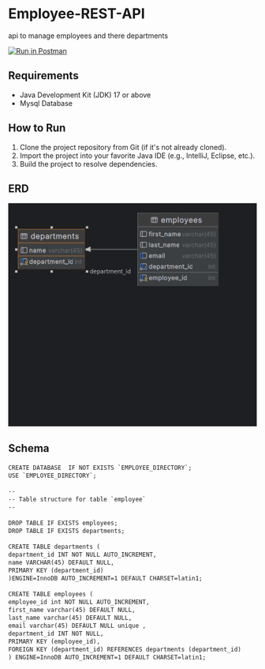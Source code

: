 # Employee-REST-API
api to manage employees and there departments

[![Run in Postman](https://run.pstmn.io/button.svg)]()


## Requirements
- Java Development Kit (JDK) 17 or above
- Mysql Database

## How to Run
1. Clone the project repository from Git (if it's not already cloned).
2. Import the project into your favorite Java IDE (e.g., IntelliJ, Eclipse, etc.).
3. Build the project to resolve dependencies.

## ERD

<img src="imges/departments.png">

## Schema
```
CREATE DATABASE  IF NOT EXISTS `EMPLOYEE_DIRECTORY`;
USE `EMPLOYEE_DIRECTORY`;

--
-- Table structure for table `employee`
--

DROP TABLE IF EXISTS employees;
DROP TABLE IF EXISTS departments;

CREATE TABLE departments (
department_id INT NOT NULL AUTO_INCREMENT,
name VARCHAR(45) DEFAULT NULL,
PRIMARY KEY (department_id)
)ENGINE=InnoDB AUTO_INCREMENT=1 DEFAULT CHARSET=latin1;

CREATE TABLE employees (
employee_id int NOT NULL AUTO_INCREMENT,
first_name varchar(45) DEFAULT NULL,
last_name varchar(45) DEFAULT NULL,
email varchar(45) DEFAULT NULL unique ,
department_id INT NOT NULL,
PRIMARY KEY (employee_id),
FOREIGN KEY (department_id) REFERENCES departments (department_id)
) ENGINE=InnoDB AUTO_INCREMENT=1 DEFAULT CHARSET=latin1;
```